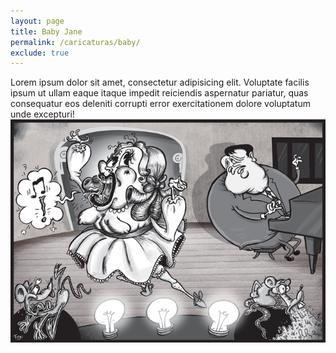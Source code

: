 ```yaml
---
layout: page
title: Baby Jane
permalink: /caricaturas/baby/
exclude: true
---
```


<div class="single-art">
  <div class="legend">
    Lorem ipsum dolor sit amet, consectetur adipisicing elit. Voluptate facilis ipsum ut ullam eaque itaque impedit reiciendis aspernatur pariatur, quas consequatur eos deleniti corrupti error exercitationem dolore voluptatum unde excepturi!
  </div>

  <div class="image">
    <img src="/assets/images/Baby-Jane3b.jpg" alt="">
  </div>
</div>
